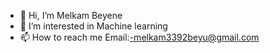 - 👋 Hi, I’m Melkam Beyene
- 👀 I’m interested in Machine learning
- 📫 How to reach me Email:-melkam3392beyu@gmail.com



<!--START_SECTION:waka-->
<!--END_SECTION:waka-->


<!---
selambeyu/selambeyu is a ✨ special ✨ repository because its `README.md` (this file) appears on your GitHub profile.
You can click the Preview link to take a look at your changes.
--->
